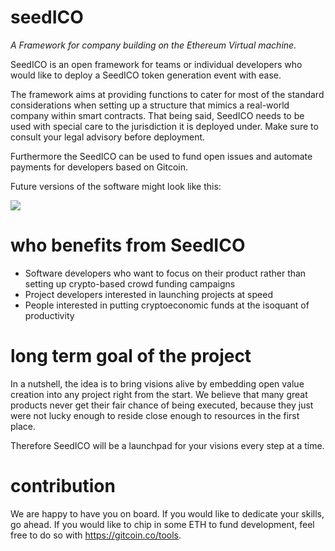 # seedICO
*A Framework for company building on the Ethereum Virtual machine.*

SeedICO is an open framework for teams or individual developers who would like to deploy a SeedICO token generation event with ease.

The framework aims at providing functions to cater for most of the standard considerations when setting up a structure that mimics a real-world company within smart contracts. That being said, SeedICO needs to be used with special care to the jurisdiction it is deployed under. Make sure to consult your legal advisory before deployment.

Furthermore the SeedICO can be used to fund open issues and automate payments for developers based on Gitcoin.

Future versions of the software might look like this:

<img src="https://github.com/empea-careercriminal/seedICO/blob/master/img/systems_overview.png">

# who benefits from SeedICO
* Software developers who want to focus on their product rather than setting up crypto-based crowd funding campaigns
* Project developers interested in launching projects at speed
* People interested in putting cryptoeconomic funds at the isoquant of productivity

# long term goal of the project
In a nutshell, the idea is to bring visions alive by embedding open value creation into any project right from the start. We believe that many great products never get their fair chance of being executed, because they just were not lucky enough to reside close enough to resources in the first place.

Therefore SeedICO will be a launchpad for your visions every step at a time.

# contribution
We are happy to have you on board. If you would like to dedicate your skills, go ahead. If you would like to chip in some ETH to fund development, feel free to do so with https://gitcoin.co/tools.
